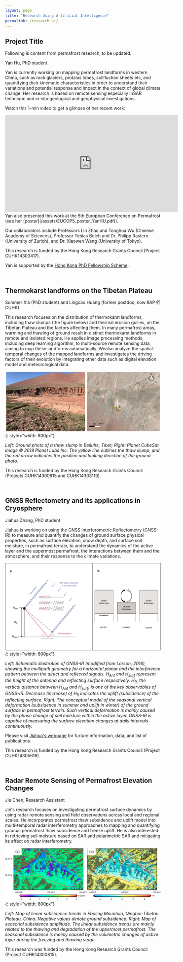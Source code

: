 ```yaml
---
layout: page
title: "Research Using Artificial Intelligence"
permalink: /research_ai/
---
```


## Project Title

Following is content from permafrost research, to be updated.

Yan Hu, PhD student

Yan is currently working on mapping permafrost landforms in western China, such as rock glaciers, protalus lobes, solifluction sheets etc, and quantifying their kinematic characteristics in order to understand their variations and potential response and impact in the context of global climate change. Her research is based on remote sensing especially InSAR technique and in-situ geological and geophysical investigations. 

Watch this 1-min video to get a glimpse of her recent work:
<iframe width="560" height="315" src="https://www.youtube-nocookie.com/embed/xL42_UPkvI0?rel=0&amp;start=5" frameborder="0" allow="autoplay; encrypted-media" allowfullscreen></iframe>
Yan also presented this work at the 5th European Conference on Permafrost (see her [poster](/assets/EUCOP5_poster_YanHU.pdf)).
   
Our collaborators include Professors Lin Zhao and Tonghua Wu (Chinese Academy of Sciences), Professor Tobias Bolch and Dr. Philipp Rastern (University of Zurich), and Dr. Xiaowen Wang (University of Tokyo).

This research is funded by the Hong Kong Research Grants Council (Project CUHK14303417).

Yan is supported by the [Hong Kong PhD Fellowship Scheme](http://www.rgc.edu.hk/hkphd).

<p> &nbsp; </p>

## Thermokarst landforms on the Tibetan Plateau

Summer Xia (PhD student) and Lingcao Huang (former postdoc, now RAP @ CUHK)

This research focuses on the distribution of thermokarst landforms, including thaw slumps (the figure below) and thermal erosion gullies, on the Tibetan Plateau and the factors affecting them. In many permafrost areas, warming and thawing of ground result in distinct thermokarst landforms in remote and isolated regions. He applies image processing methods, including deep learning algorithm, to multi-source remote sensing data, aiming to map these landforms automatically. Wealso analyze the spatial-temporal changes of the mapped landforms and investigates the driving factors of their evolution by integrating other data such as digital elevation model and meteorological data.

![](/assets/img/research/lingcao_thermokarst.png){: style="width: 800px"}

*Left: Ground photo of a thaw slump in Beiluhe, Tibet; Right: Planet CubeSat image © 2018 Planet Labs Inc. The yellow line outlines the thaw slump, and the red arrow indicates the position and looking direction of the ground photo.*

This research is funded by the Hong Kong Research Grants Council (Projects CUHK14300815 and CUHK14303119).

<p> &nbsp; </p>

## GNSS Reflectometry and its applications in Cryosphere

Jiahua Zhang, PhD student

Jiahua is working on using the GNSS Interferometric Reflectometry (GNSS-IR) to measure and quantify the changes of ground surface physical properties, such as surface elevation, snow depth, and surface soil moisture, in permafrost terrain, to understand the dynamics of the active layer and the uppermost permafrost, the interactions between them and the atmosphere, and their response to the climate variations.

![](/assets/img/research/jiahua_gnss_ir.jpg){: style="width: 800px"}

*Left: Schematic illustration of GNSS-IR (modified from Larson, 2016), showing the multipath geometry for a horizontal planar and the interference pattern between the direct and reflected signals. H<sub>Ant</sub> and H<sub>surf</sub> represent the height of the antenna and reflecting surface respectively. H<sub>R</sub>,  the vertical distance between H<sub>Ant</sub> and H<sub>surf</sub>, is one of the key observables of GNSS-IR. Decrease (increase) of H<sub>R</sub> indicates the uplift (subsidence) of the reflecting surface.
Right: The conceptual model of the seasonal vertical deformation (subsidence in summer and uplift in winter) of the ground surface in permafrost terrain. Such vertical deformation is mainly caused by the phase change of soil moisture within the active layer. GNSS-IR is capable of measuring the surface elevation changes at daily intervals continuously.*

Please visit [Jiahua's webpage](https://zjhuabc.github.io/gnss-recipe/) for furture information, data, and list of publications.

This research is funded by the Hong Kong Research Grants Council (Project CUHK14305618).

<p> &nbsp; </p>

## Radar Remote Sensing of Permafrost Elevation Changes

Jie Chen, Research Assistant

Jie's research focuses on investigating permafrost surface dynamics by using radar remote sensing and field observations across local and regional scales. He incorporates permafrost thaw subsidence and uplift model into multi-temporal radar interferometry approaches to mapping and quantifying gradual permafrost thaw subsidence and freeze uplift. He is also interested in retrieving soil moisture based on SAR and polarimetric SAR and mitigating its affect on radar interferometry.

![](/assets/img/research/Jie_InSAR.png){: style="width: 800px"}

*Left: Map of linear subsidence trends in Eboling Mountain, Qinghai-Tibetan Plateau, China. Negative values denote ground subsidence.
Right: Map of seasonal subsidence amplitude. The linear subsidence trends are mainly related to the thawing and degradation of the uppermost permafrost. The seasonal subsidence is mainly caused by the volumetric changes of active layer during the freezing and thawing stage.*

This research was funded by the Hong Kong Research Grants Council (Project CUHK14300815).
